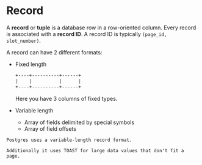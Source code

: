 # Record

A **record** or **tuple** is a database row in a row-oriented column. Every record is associated with a **record ID**. A record ID is typically `(page_id, slot_number)`.

A record can have 2 different formats:

* Fixed length

    ```txt
    +----+----------+------+
    |    |          |      |
    +----+----------+------+
    ```

    Here you have 3 columns of fixed types.

* Variable length
    * Array of fields delimited by special symbols
    * Array of field offsets
 
~~~admonish example title="Postgres"
Postgres uses a variable-length record format.

Additionally it uses TOAST for large data values that don't fit a page.
~~~

